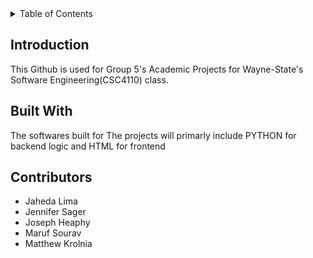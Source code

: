 <div id="top"></div>
<!-- HEADER -->
<!-- TABLE OF CONTENTS -->
<details>
  <summary>Table of Contents</summary>
  <ol>
    <li>
      <a href="#introduction">Introduction</a>
    </li>
    <li>
      <a href="#built-with">Built With</a>
    </li>
    <li>
      <a href="#contributors">Contributors</a>
    </li>
  </ol>
</details>

<!-- INTRODUCTION -->
## Introduction
This Github is used for Group 5's Academic Projects for Wayne-State's Software Engineering(CSC4110) class.

<!-- BUILT WITH -->
## Built With
The softwares built for The projects will primarly include PYTHON for backend logic and HTML for frontend

<!-- CONTRIBUTORS -->
## Contributors

- Jaheda Lima
- Jennifer Sager
- Joseph Heaphy
- Maruf Sourav
- Matthew Krolnia
